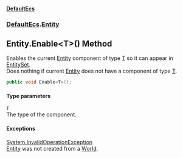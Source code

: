 #### [DefaultEcs](./index.md 'index')
### [DefaultEcs](./DefaultEcs.md 'DefaultEcs').[Entity](./DefaultEcs-Entity.md 'DefaultEcs.Entity')
## Entity.Enable&lt;T&gt;() Method
Enables the current [Entity](./DefaultEcs-Entity.md 'DefaultEcs.Entity') component of type [T](#DefaultEcs-Entity-Enable-T-()-T 'DefaultEcs.Entity.Enable&lt;T&gt;().T') so it can appear in [EntitySet](./DefaultEcs-EntitySet.md 'DefaultEcs.EntitySet').  
Does nothing if current [Entity](./DefaultEcs-Entity.md 'DefaultEcs.Entity') does not have a component of type [T](#DefaultEcs-Entity-Enable-T-()-T 'DefaultEcs.Entity.Enable&lt;T&gt;().T').  
```C#
public void Enable<T>();
```
#### Type parameters
<a name='DefaultEcs-Entity-Enable-T-()-T'></a>
`T`  
The type of the component.  
  
#### Exceptions
[System.InvalidOperationException](https://docs.microsoft.com/en-us/dotnet/api/System.InvalidOperationException 'System.InvalidOperationException')  
[Entity](./DefaultEcs-Entity.md 'DefaultEcs.Entity') was not created from a [World](./DefaultEcs-World.md 'DefaultEcs.World').  
